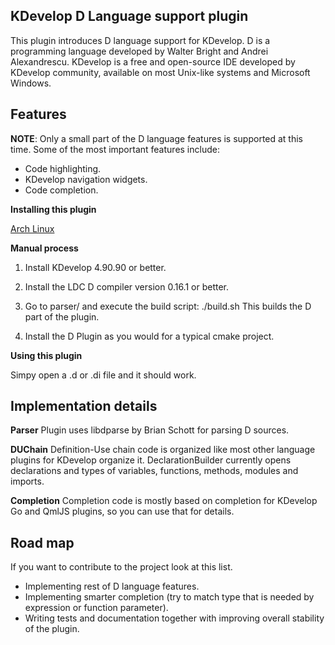 KDevelop D Language support plugin
-------------------------------------------------

This plugin introduces D language support for KDevelop. D is a programming language developed by Walter Bright and Andrei Alexandrescu. KDevelop is a free and open-source IDE developed by KDevelop community, available on most Unix-like systems and Microsoft Windows.

Features
--------------------
**NOTE**: Only a small part of the D language features is supported at this time. 
Some of the most important features include:
 -   Code highlighting.
 -   KDevelop navigation widgets.
 -   Code completion.

**Installing this plugin**

[Arch Linux](https://aur.archlinux.org/packages/kdevelop-dlang-git/)

**Manual process**

1) Install KDevelop 4.90.90 or better.

2) Install the LDC D compiler version 0.16.1 or better.

3) Go to parser/ and execute the build script: ./build.sh
   This builds the D part of the plugin.

4) Install the D Plugin as you would for a typical cmake project.

**Using this plugin**

Simpy open a .d or .di file and it should work.


Implementation details
---------------------------
**Parser**
Plugin uses libdparse by Brian Schott for parsing D sources.

**DUChain**
Definition-Use chain code is organized like most other language plugins for KDevelop organize it. DeclarationBuilder currently opens declarations and types of variables, functions, methods, modules and imports.

**Completion**
Completion code is mostly based on completion for KDevelop Go and QmlJS plugins, so you can use that for details.


Road map
-----------------------
If you want to contribute to the project look at this list.
- Implementing rest of D language features.
- Implementing smarter completion (try to match type that is needed by expression or function parameter).
- Writing tests and documentation together with improving overall stability of the plugin.
